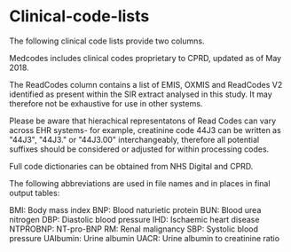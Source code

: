 # Clinical-code-lists

The following clinical code lists provide two columns. 

Medcodes includes clinical codes proprietary to CPRD, updated as of May 2018. 

The ReadCodes column contains a list of EMIS, OXMIS and ReadCodes V2 identified as present within the SIR extract analysed in this study. It may therefore not be exhaustive for use in other systems. 

Please be aware that hierachical representatons of Read Codes can vary across EHR systems- for example, creatinine code 44J3 can be written as "44J3", "44J3." or "44J3.00" interchangeably, therefore all potential suffixes should be considered or adjusted for within processing codes.

Full code dictionaries can be obtained from NHS Digital and CPRD.

The following abbreviations are used in file names and in places in final output tables:

BMI: Body mass index
BNP: Blood naturietic protein
BUN: Blood urea nitrogen
DBP: Diastolic blood pressure
IHD: Ischaemic heart disease
NTPROBNP: NT-pro-BNP
RM: Renal malignancy
SBP: Systolic blood pressure
UAlbumin: Urine albumin
UACR: Urine albumin to creatinine ratio
